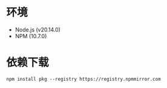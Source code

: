 # 环境

- Node.js (v20.14.0)
- NPM (10.7.0)

# 依赖下载

```shell
npm install pkg --registry https://registry.npmmirror.com
```

